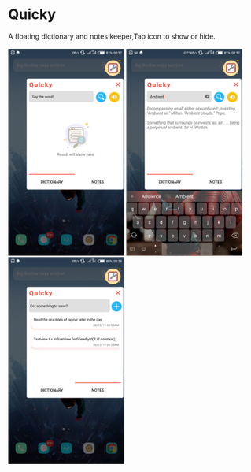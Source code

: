 # Quicky
A floating dictionary and notes keeper,Tap icon to show or hide.
<br/>
<br/>
<img src="images/q1.png" height="420"/>
<img src="images/q2.png" height="420"/>
<img src="images/q3.png" height="420"/>
